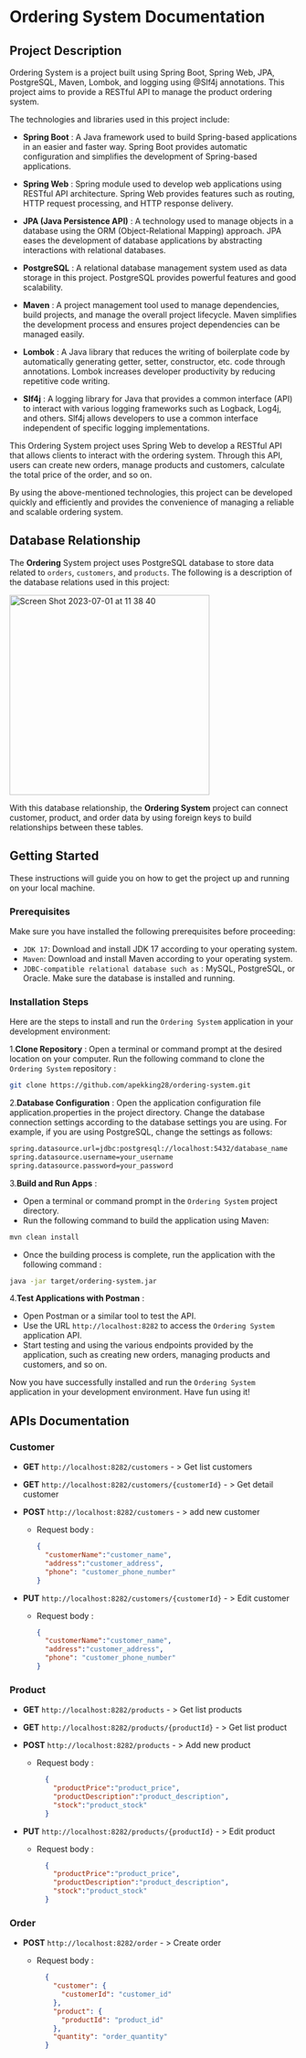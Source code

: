 # Ordering System Documentation

## Project Description

Ordering System is a project built using Spring Boot, Spring Web, JPA, PostgreSQL, Maven, Lombok, and logging using @Slf4j annotations. This project aims to provide a RESTful API to manage the product ordering system.

The technologies and libraries used in this project include:

- **Spring Boot** : A Java framework used to build Spring-based applications in an easier and faster way. Spring Boot provides automatic configuration and simplifies the development of Spring-based applications.

- **Spring Web** : Spring module used to develop web applications using RESTful API architecture. Spring Web provides features such as routing, HTTP request processing, and HTTP response delivery.

- **JPA (Java Persistence API)** : A technology used to manage objects in a database using the ORM (Object-Relational Mapping) approach. JPA eases the development of database applications by abstracting interactions with relational databases.

- **PostgreSQL** : A relational database management system used as data storage in this project. PostgreSQL provides powerful features and good scalability.

- **Maven** : A project management tool used to manage dependencies, build projects, and manage the overall project lifecycle. Maven simplifies the development process and ensures project dependencies can be managed easily.
  
- **Lombok** : A Java library that reduces the writing of boilerplate code by automatically generating getter, setter, constructor, etc. code through annotations. Lombok increases developer productivity by reducing repetitive code writing.

- **Slf4j** : A logging library for Java that provides a common interface (API) to interact with various logging frameworks such as Logback, Log4j, and others. Slf4j allows developers to use a common interface independent of specific logging implementations.


This Ordering System project uses Spring Web to develop a RESTful API that allows clients to interact with the ordering system. Through this API, users can create new orders, manage products and customers, calculate the total price of the order, and so on.

By using the above-mentioned technologies, this project can be developed quickly and efficiently and provides the convenience of managing a reliable and scalable ordering system.


## Database Relationship

The **Ordering** System project uses PostgreSQL database to store data related to `orders`, `customers`, and `products`. The following is a description of the database relations used in this project:

<img width="350" alt="Screen Shot 2023-07-01 at 11 38 40" src="https://github.com/apekking28/ordering-system/assets/106460262/16294f0d-c644-41b7-ba83-a06765c966fb">

With this database relationship, the **Ordering System** project can connect customer, product, and order data by using foreign keys to build relationships between these tables.


## Getting Started

These instructions will guide you on how to get the project up and running on your local machine.

### Prerequisites
Make sure you have installed the following prerequisites before proceeding:

- `JDK 17`: Download and install JDK 17 according to your operating system.
- `Maven`: Download and install Maven according to your operating system.
- `JDBC-compatible relational database such as`  : MySQL, PostgreSQL, or Oracle. Make sure the database is installed and running.

### Installation Steps

Here are the steps to install and run the `Ordering System` application in your development environment:

1.**Clone Repository** :
Open a terminal or command prompt at the desired location on your computer.
Run the following command to clone the `Ordering System` repository :

```bash
git clone https://github.com/apekking28/ordering-system.git

```

2.**Database Configuration** :
Open the application configuration file application.properties in the project directory.
Change the database connection settings according to the database settings you are using. For example, if you are using PostgreSQL, change the settings as follows:

```bash
spring.datasource.url=jdbc:postgresql://localhost:5432/database_name
spring.datasource.username=your_username
spring.datasource.password=your_password

```
3.**Build and Run Apps** : 
- Open a terminal or command prompt in the `Ordering System` project directory.
- Run the following command to build the application using Maven:

```bash
mvn clean install
```
- Once the building process is complete, run the application with the following command :
``` bash
java -jar target/ordering-system.jar
```

4.**Test Applications with Postman** :
- Open Postman or a similar tool to test the API.
- Use the URL `http://localhost:8282` to access the `Ordering System` application API.
- Start testing and using the various endpoints provided by the application, such as creating new orders, managing products and customers, and so on.

Now you have successfully installed and run the `Ordering System` application in your development environment. Have fun using it!



## APIs Documentation

### Customer

- **GET** `http://localhost:8282/customers` - > Get list customers
- **GET** `http://localhost:8282/customers/{customerId}` - > Get detail customer
- **POST** `http://localhost:8282/customers` - > add new customer
  
  - Request body :
 
    ```json
    {
      "customerName":"customer_name",
      "address":"customer_address",
      "phone": "customer_phone_number"
    }
    ```
- **PUT** `http://localhost:8282/customers/{customerId}` - > Edit customer
  
  - Request body :
 
    ```json
    {
      "customerName":"customer_name",
      "address":"customer_address",
      "phone": "customer_phone_number"
    }
    ```


### Product

- **GET** `http://localhost:8282/products` - > Get list products
- **GET** `http://localhost:8282/products/{productId}` - > Get list product
- **POST** `http://localhost:8282/products` - > Add new product

  - Request body :
    
    ```json  
      {
        "productPrice":"product_price",
        "productDescription":"product_description",
        "stock":"product_stock"
      }
    ```
    
- **PUT** `http://localhost:8282/products/{productId}` - > Edit product

  - Request body :
    
    ```json  
      {
        "productPrice":"product_price",
        "productDescription":"product_description",
        "stock":"product_stock"
      }
    ```


### Order

- **POST** `http://localhost:8282/order` - > Create order
  - Request body :
    
    ```json  
      {
        "customer": {
          "customerId": "customer_id"
        },
        "product": {
          "productId": "product_id"
        },
        "quantity": "order_quantity"
      }
    ```





















